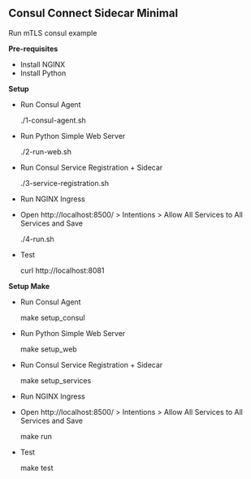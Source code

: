## Consul Connect Sidecar Minimal

Run mTLS consul example

**Pre-requisites**

 - Install NGINX
 - Install Python

**Setup**

 - Run Consul Agent

    ./1-consul-agent.sh

 - Run Python Simple Web Server

    ./2-run-web.sh

 - Run Consul Service Registration + Sidecar

    ./3-service-registration.sh

 - Run NGINX Ingress
 - Open http://localhost:8500/ > Intentions > Allow All Services to All Services and Save

    ./4-run.sh

 - Test

    curl http://localhost:8081

**Setup Make**
 - Run Consul Agent

   make setup_consul 

 - Run Python Simple Web Server

    make setup_web

 - Run Consul Service Registration + Sidecar

    make setup_services

 - Run NGINX Ingress
 - Open http://localhost:8500/ > Intentions > Allow All Services to All Services and Save

    make run

 - Test

    make test
